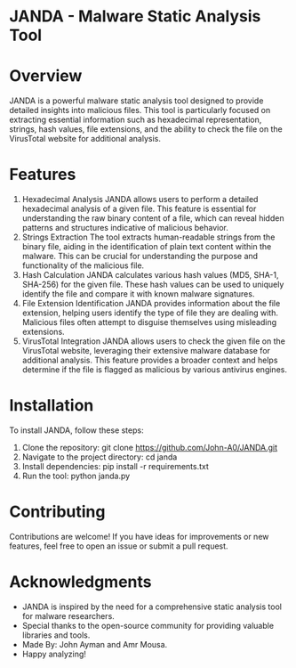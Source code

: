# JANDA - Malware Static Analysis Tool

# Overview
JANDA is a powerful malware static analysis tool designed to provide detailed insights into malicious files. This tool is particularly focused on extracting essential information such as hexadecimal representation, strings, hash values, file extensions, and the ability to check the file on the VirusTotal website for additional analysis.

# Features
1. Hexadecimal Analysis
JANDA allows users to perform a detailed hexadecimal analysis of a given file. This feature is essential for understanding the raw binary content of a file, which can reveal hidden patterns and structures indicative of malicious behavior.
2. Strings Extraction
The tool extracts human-readable strings from the binary file, aiding in the identification of plain text content within the malware. This can be crucial for understanding the purpose and functionality of the malicious file.
3. Hash Calculation
JANDA calculates various hash values (MD5, SHA-1, SHA-256) for the given file. These hash values can be used to uniquely identify the file and compare it with known malware signatures.
4. File Extension Identification
JANDA provides information about the file extension, helping users identify the type of file they are dealing with. Malicious files often attempt to disguise themselves using misleading extensions.
5. VirusTotal Integration
JANDA allows users to check the given file on the VirusTotal website, leveraging their extensive malware database for additional analysis. This feature provides a broader context and helps determine if the file is flagged as malicious by various antivirus engines.

# Installation
To install JANDA, follow these steps:
1. Clone the repository: git clone https://github.com/John-A0/JANDA.git
2. Navigate to the project directory: cd janda
3. Install dependencies: pip install -r requirements.txt
4. Run the tool: python janda.py

# Contributing
Contributions are welcome! If you have ideas for improvements or new features, feel free to open an issue or submit a pull request.

# Acknowledgments
- JANDA is inspired by the need for a comprehensive static analysis tool for malware researchers.
- Special thanks to the open-source community for providing valuable libraries and tools.
- Made By: John Ayman and Amr Mousa.
- Happy analyzing!
